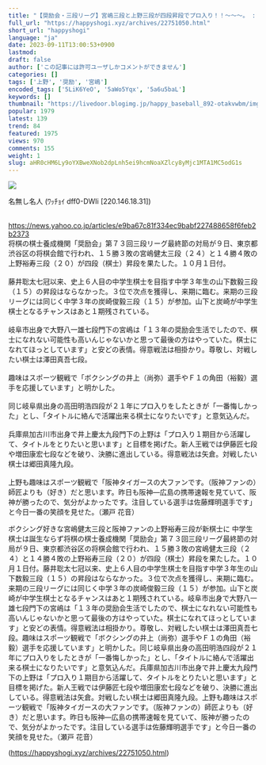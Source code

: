 ```yaml
---
title: "【奨励会・三段リーグ】宮嶋三段と上野三段が四段昇段でプロ入り！！～～～。 : ハッピー将棋タイムズ"
full_url: "https://happyshogi.xyz/archives/22751050.html"
short_url: "happyshogi"
language: "ja"
date: 2023-09-11T13:00:53+0900
lastmod: 
draft: false
author: ['この記事には許可ユーザしかコメントができません']
categories: []
tags: ['上野', '奨励', '宮嶋']
encoded_tags: ['5LiK6YeO', '5aWo5Yqx', '5a6u5baL']
keywords: []
thumbnail: "https://livedoor.blogimg.jp/happy_baseball_892-otakvwbm/imgs/b/3/b3430d8b-s.jpg"
popular: 1979
latest: 139
trend: 84
featured: 1975
views: 970
comments: 155
weight: 1
slug: aHR0cHM6Ly9oYXBweXNob2dpLnh5ei9hcmNoaXZlcy8yMjc1MTA1MC5odG1s
---
```


![](https://livedoor.blogimg.jp/happy_baseball_892-otakvwbm/imgs/b/3/b3430d8b-s.jpg)

<div><p id='resuname912'>名無し名人 (ﾜｯﾁｮｲ dff0-DWIi [220.146.18.31]) </p><br> <a href='https://news.yahoo.co.jp/articles/e9ba67c81f334ec9babf227488658f6feb2b2373' target='_blank'>https://news.yahoo.co.jp/articles/e9ba67c81f334ec9babf227488658f6feb2b2373</a> <br> 将棋の棋士養成機関「奨励会」第７３回三段リーグ最終節の対局が９日、東京都渋谷区の将棋会館で行われ、１５勝３敗の宮嶋健太三段（２４）と１４勝４敗の上野裕寿三段（２０）が四段（棋士）昇段を果たした。１０月１日付。 <br> <br> 藤井聡太七冠以来、史上６人目の中学生棋士を目指す中学３年生の山下数毅三段（１５）の昇段はならなかった。３位で次点を獲得し、来期に臨む。来期の三段リーグには同じく中学３年の炭崎俊毅三段（１５）が参加。山下と炭崎が中学生棋士となるチャンスはあと１期残されている。 <br> <br> 岐阜市出身で大野八一雄七段門下の宮嶋は「１３年の奨励会生活でしたので、棋士になれない可能性も高いんじゃないかと思って最後の方はやっていた。棋士になれてほっとしています」と安どの表情。得意戦法は相掛かり。尊敬し、対戦したい棋士は澤田真吾七段。 <br> <br> 趣味はスポーツ観戦で「ボクシングの井上（尚弥）選手やＦ１の角田（裕毅）選手を応援しています」と明かした。 <br> <br> 同じ岐阜県出身の高田明浩四段が２１年にプロ入りをしたときが「一番悔しかった」とし、「タイトルに絡んで活躍出来る棋士になりたいです」と意気込んだ。 <br> <br> 兵庫県加古川市出身で井上慶太九段門下の上野は「プロ入り１期目から活躍して、タイトルをとりたいと思います」と目標を掲げた。新人王戦では伊藤匠七段や増田康宏七段などを破り、決勝に進出している。得意戦法は矢倉。対戦したい棋士は郷田真隆九段。 <br> <br> 上野も趣味はスポーツ観戦で「阪神タイガースの大ファンです。（阪神ファンの）師匠よりも（好き）だと思います。昨日も阪神―広島の携帯速報を見ていて、阪神が勝ったので、気分がよかったです。注目している選手は佐藤輝明選手です」と今日一番の笑顔を見せた。（瀬戸 花音） <p>ボクシング好きな宮嶋健太三段と阪神ファンの上野裕寿三段が新棋士に 中学生棋士は誕生ならず将棋の棋士養成機関「奨励会」第７３回三段リーグ最終節の対局が９日、東京都渋谷区の将棋会館で行われ、１５勝３敗の宮嶋健太三段（２４）と１４勝４敗の上野裕寿三段（２０）が四段（棋士）昇段を果たした。１０月１日付。藤井聡太七冠以来、史上６人目の中学生棋士を目指す中学３年生の山下数毅三段（１５）の昇段はならなかった。３位で次点を獲得し、来期に臨む。来期の三段リーグには同じく中学３年の炭崎俊毅三段（１５）が参加。山下と炭崎が中学生棋士となるチャンスはあと１期残されている。岐阜市出身で大野八一雄七段門下の宮嶋は「１３年の奨励会生活でしたので、棋士になれない可能性も高いんじゃないかと思って最後の方はやっていた。棋士になれてほっとしています」と安どの表情。得意戦法は相掛かり。尊敬し、対戦したい棋士は澤田真吾七段。趣味はスポーツ観戦で「ボクシングの井上（尚弥）選手やＦ１の角田（裕毅）選手を応援しています」と明かした。同じ岐阜県出身の高田明浩四段が２１年にプロ入りをしたときが「一番悔しかった」とし、「タイトルに絡んで活躍出来る棋士になりたいです」と意気込んだ。兵庫県加古川市出身で井上慶太九段門下の上野は「プロ入り１期目から活躍して、タイトルをとりたいと思います」と目標を掲げた。新人王戦では伊藤匠七段や増田康宏七段などを破り、決勝に進出している。得意戦法は矢倉。対戦したい棋士は郷田真隆九段。上野も趣味はスポーツ観戦で「阪神タイガースの大ファンです。（阪神ファンの）師匠よりも（好き）だと思います。昨日も阪神―広島の携帯速報を見ていて、阪神が勝ったので、気分がよかったです。注目している選手は佐藤輝明選手です」と今日一番の笑顔を見せた。（瀬戸 花音）</p></div>

(https://happyshogi.xyz/archives/22751050.html)
